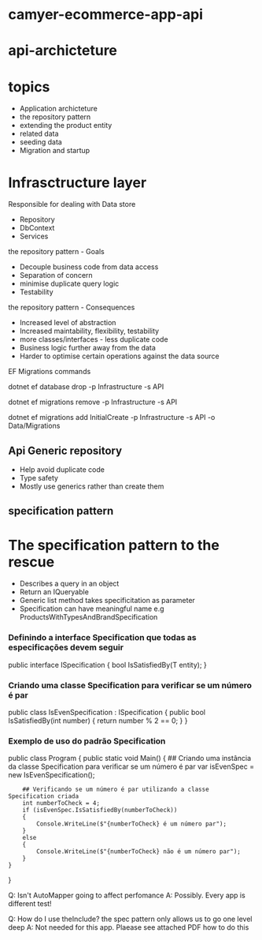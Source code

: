 # camyer-ecommerce-app-api


# api-archicteture 

# topics
- Application archicteture
- the repository pattern
- extending the product entity
- related data
- seeding data
- Migration and startup

# Infrasctructure layer
Responsible for dealing with Data store

- Repository 
- DbContext
- Services


the repository pattern - Goals

- Decouple business code from data access
- Separation of concern 
- minimise duplicate query logic
- Testability

the repository pattern - Consequences

- Increased level of abstraction
- Increased maintability, flexibility, testability
- more classes/interfaces - less duplicate code
- Business logic further away from the data
- Harder to optimise certain operations against the data source


EF Migrations commands

dotnet ef database drop -p Infrastructure -s API

dotnet ef migrations remove -p Infrastructure -s API

dotnet ef migrations add InitialCreate -p Infrastructure -s API -o Data/Migrations

## Api Generic repository

- Help avoid duplicate code
- Type safety
- Mostly use generics rather than create them

## specification pattern 

# The specification pattern to the rescue

- Describes a query in an object
- Return an IQueryable<T>
- Generic list method takes specificitation as parameter
- Specification can have meaningful name e.g ProductsWithTypesAndBrandSpecification

### Definindo a interface Specification que todas as especificações devem seguir
public interface ISpecification<T>
{
    bool IsSatisfiedBy(T entity);
}

### Criando uma classe Specification para verificar se um número é par
public class IsEvenSpecification : ISpecification<int>
{
    public bool IsSatisfiedBy(int number)
    {
        return number % 2 == 0;
    }
}

### Exemplo de uso do padrão Specification
public class Program
{
    public static void Main()
    {
        ## Criando uma instância da classe Specification para verificar se um número é par
        var isEvenSpec = new IsEvenSpecification();

        ## Verificando se um número é par utilizando a classe Specification criada
        int numberToCheck = 4;
        if (isEvenSpec.IsSatisfiedBy(numberToCheck))
        {
            Console.WriteLine($"{numberToCheck} é um número par");
        }
        else
        {
            Console.WriteLine($"{numberToCheck} não é um número par");
        }
    }
}

Q: Isn't AutoMapper going to affect perfomance
A: Possibly. Every app is different test!

Q: How do I use theInclude? the spec pattern only allows us to go one level deep
A: Not needed for this app. Plaease see attached PDF how to do this